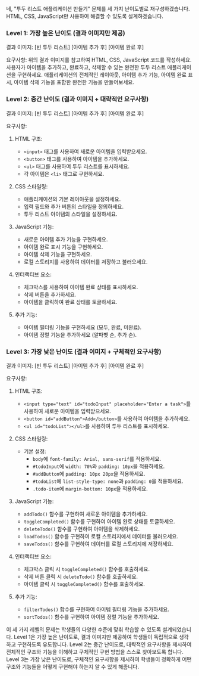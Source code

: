 네, "투두 리스트 애플리케이션 만들기" 문제를 세 가지 난이도별로 재구성하겠습니다. HTML, CSS, JavaScript만 사용하여 해결할 수 있도록 설계하겠습니다.

### Level 1: 가장 높은 난이도 (결과 이미지만 제공)

결과 이미지:
[빈 투두 리스트]
[아이템 추가 후]
[아이템 완료 후]

요구사항:
위의 결과 이미지를 참고하여 HTML, CSS, JavaScript 코드를 작성하세요. 사용자가 아이템을 추가하고, 완료하고, 삭제할 수 있는 완전한 투두 리스트 애플리케이션을 구현하세요. 애플리케이션의 전체적인 레이아웃, 아이템 추가 기능, 아이템 완료 표시, 아이템 삭제 기능을 포함한 완전한 기능을 만들어보세요.

### Level 2: 중간 난이도 (결과 이미지 + 대략적인 요구사항)

결과 이미지:
[빈 투두 리스트]
[아이템 추가 후]
[아이템 완료 후]

요구사항:
1. HTML 구조:
   - `<input>` 태그를 사용하여 새로운 아이템을 입력받으세요.
   - `<button>` 태그를 사용하여 아이템을 추가하세요.
   - `<ul>` 태그를 사용하여 투두 리스트를 표시하세요.
   - 각 아이템은 `<li>` 태그로 구현하세요.

2. CSS 스타일링:
   - 애플리케이션의 기본 레이아웃을 설정하세요.
   - 입력 필드와 추가 버튼의 스타일을 정의하세요.
   - 투두 리스트 아이템의 스타일을 설정하세요.

3. JavaScript 기능:
   - 새로운 아이템 추가 기능을 구현하세요.
   - 아이템 완료 표시 기능을 구현하세요.
   - 아이템 삭제 기능을 구현하세요.
   - 로컬 스토리지를 사용하여 데이터를 저장하고 불러오세요.

4. 인터랙티브 요소:
   - 체크박스를 사용하여 아이템 완료 상태를 표시하세요.
   - 삭제 버튼을 추가하세요.
   - 아이템을 클릭하여 완료 상태를 토글하세요.

5. 추가 기능:
   - 아이템 필터링 기능을 구현하세요 (모두, 완료, 미완료).
   - 아이템 정렬 기능을 추가하세요 (알파벳 순, 추가 순).

### Level 3: 가장 낮은 난이도 (결과 이미지 + 구체적인 요구사항)

결과 이미지:
[빈 투두 리스트]
[아이템 추가 후]
[아이템 완료 후]

요구사항:
1. HTML 구조:
   - `<input type="text" id="todoInput" placeholder="Enter a task">`를 사용하여 새로운 아이템을 입력받으세요.
   - `<button id="addButton">Add</button>`를 사용하여 아이템을 추가하세요.
   - `<ul id="todoList"></ul>`를 사용하여 투두 리스트를 표시하세요.

2. CSS 스타일링:
   - 기본 설정:
     - `body`에 `font-family: Arial, sans-serif`를 적용하세요.
     - `#todoInput`에 `width: 70%`와 `padding: 10px`을 적용하세요.
     - `#addButton`에 `padding: 10px 20px`을 적용하세요.
     - `#todoList`에 `list-style-type: none`과 `padding: 0`을 적용하세요.
     - `.todo-item`에 `margin-bottom: 10px`을 적용하세요.

3. JavaScript 기능:
   - `addTodo()` 함수를 구현하여 새로운 아이템을 추가하세요.
   - `toggleCompleted()` 함수를 구현하여 아이템 완료 상태를 토글하세요.
   - `deleteTodo()` 함수를 구현하여 아이템을 삭제하세요.
   - `loadTodos()` 함수를 구현하여 로컬 스토리지에서 데이터를 불러오세요.
   - `saveTodos()` 함수를 구현하여 데이터를 로컬 스토리지에 저장하세요.

4. 인터랙티브 요소:
   - 체크박스 클릭 시 `toggleCompleted()` 함수를 호출하세요.
   - 삭제 버튼 클릭 시 `deleteTodo()` 함수를 호출하세요.
   - 아이템 클릭 시 `toggleCompleted()` 함수를 호출하세요.

5. 추가 기능:
   - `filterTodos()` 함수를 구현하여 아이템 필터링 기능을 추가하세요.
   - `sortTodos()` 함수를 구현하여 아이템 정렬 기능을 추가하세요.

이 세 가지 레벨의 문제는 학생들의 다양한 수준에 맞춰 학습할 수 있도록 설계되었습니다. Level 1은 가장 높은 난이도로, 결과 이미지만 제공하여 학생들이 독립적으로 생각하고 구현하도록 유도합니다. Level 2는 중간 난이도로, 대략적인 요구사항을 제시하여 전체적인 구조와 기능을 이해하고 구체적인 구현 방법을 스스로 찾아보도록 합니다. Level 3는 가장 낮은 난이도로, 구체적인 요구사항을 제시하여 학생들이 정확하게 어떤 구조와 기능들을 어떻게 구현해야 하는지 알 수 있게 해줍니다.